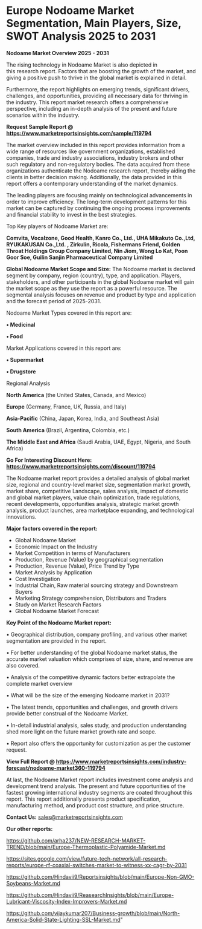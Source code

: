 # Europe Nodoame Market Segmentation, Main Players, Size, SWOT Analysis 2025 to 2031

<Strong> Nodoame Market Overview 2025 - 2031</strong>

The rising technology in Nodoame Market is also depicted in this research report. Factors that are boosting the growth of the market, and giving a positive push to thrive in the global market is explained in detail.

Furthermore, the report highlights on emerging trends, significant drivers, challenges, and opportunities, providing all necessary data for thriving in the industry. This report market research offers a comprehensive perspective, including an in-depth analysis of the present and future scenarios within the industry.

<strong>Request Sample Report @ <a href=https://www.marketreportsinsights.com/sample/119794>https://www.marketreportsinsights.com/sample/119794</a></strong>

The market overview included in this report provides information from a wide range of resources like government organizations, established companies, trade and industry associations, industry brokers and other such regulatory and non-regulatory bodies. The data acquired from these organizations authenticate the Nodoame research report, thereby aiding the clients in better decision making. Additionally, the data provided in this report offers a contemporary understanding of the market dynamics.

The leading players are focusing mainly on technological advancements in order to improve efficiency. The long-term development patterns for this market can be captured by continuing the ongoing process improvements and financial stability to invest in the best strategies.

Top Key players of Nodoame Market are:

<strong>Comvita, Vocalzone, Good Health, Kanro Co., Ltd., UHA Mikakuto Co.,Ltd, RYUKAKUSAN Co.,Ltd. , Zirkulin, Ricola, Fishermans Friend, Golden Throat Holdings Group Company Limited, Nin Jiom, Wong Lo Kat, Poon Goor Soe, Guilin Sanjin Pharmaceutical Company Limited</strong>

<strong><b>Global Nodoame Market Scope and Size:</b></strong>
The Nodoame market is declared segment by company, region (country), type, and application. Players, stakeholders, and other participants in the global Nodoame market will gain the market scope as they use the report as a powerful resource. The segmental analysis focuses on revenue and product by type and application and the forecast period of 2025-2031.

Nodoame Market Types covered in this report are:

<strong>• Medicinal

• Food</strong>

Market Applications covered in this report are:

<strong>• Supermarket

• Drugstore</strong> 

Regional Analysis

<strong>North America</strong> (the United States, Canada, and Mexico)

<strong>Europe</strong> (Germany, France, UK, Russia, and Italy)

<strong>Asia-Pacific</strong> (China, Japan, Korea, India, and Southeast Asia)

<strong>South America</strong> (Brazil, Argentina, Colombia, etc.)

<strong>The Middle East and Africa</strong> (Saudi Arabia, UAE, Egypt, Nigeria, and South Africa)

<strong>Go For Interesting Discount Here: <a href=https://www.marketreportsinsights.com/discount/119794>https://www.marketreportsinsights.com/discount/119794</a></strong>

The Nodoame market report provides a detailed analysis of global market size, regional and country-level market size, segmentation market growth, market share, competitive Landscape, sales analysis, impact of domestic and global market players, value chain optimization, trade regulations, recent developments, opportunities analysis, strategic market growth analysis, product launches, area marketplace expanding, and technological innovations.

<strong><b>Major factors covered in the report:</b></strong>
<ul>
  <li>Global Nodoame Market </li>
  <li>Economic Impact on the Industry</li>
  <li>Market Competition in terms of Manufacturers</li>
  <li>Production, Revenue (Value) by geographical segmentation</li>
  <li>Production, Revenue (Value), Price Trend by Type</li>
  <li>Market Analysis by Application</li>
  <li>Cost Investigation</li>
  <li>Industrial Chain, Raw material sourcing strategy and Downstream Buyers</li>
  <li>Marketing Strategy comprehension, Distributors and Traders</li>
  <li>Study on Market Research Factors</li>
  <li>Global Nodoame Market Forecast</li>
</ul>

<strong><b>Key Point of the Nodoame Market report:</b></strong>

• Geographical distribution, company profiling, and various other market segmentation are provided in the report.

• For better understanding of the global Nodoame market status, the accurate market valuation which comprises of size, share, and revenue are also covered.

• Analysis of the competitive dynamic factors better extrapolate the complete market overview

• What will be the size of the emerging Nodoame market in 2031?

• The latest trends, opportunities and challenges, and growth drivers provide better construal of the Nodoame Market.

• In-detail industrial analysis, sales study, and production understanding shed more light on the future market growth rate and scope.

• Report also offers the opportunity for customization as per the customer request.

<strong><b>View Full Report @ <a href=https://www.marketreportsinsights.com/industry-forecast/nodoame-market360-119794>https://www.marketreportsinsights.com/industry-forecast/nodoame-market360-119794</a></b></strong>


At last, the Nodoame Market report includes investment come analysis and development trend analysis. The present and future opportunities of the fastest growing international industry segments are coated throughout this report. This report additionally presents product specification, manufacturing method, and product cost structure, and price structure.

<strong>Contact Us:</strong>
sales@marketreportsinsights.com

<strong>Our other reports:</strong>

<a href=https://github.com/arha237/NEW-RESEARCH-MARKET-TREND/blob/main/Europe-Thermoplastic-Polyamide-Market.md>https://github.com/arha237/NEW-RESEARCH-MARKET-TREND/blob/main/Europe-Thermoplastic-Polyamide-Market.md</a>

<a href=https://sites.google.com/view/future-tech-network/all-research-reports/europe-rf-coaxial-switches-market-to-witness-xx-cagr-by-2031>https://sites.google.com/view/future-tech-network/all-research-reports/europe-rf-coaxial-switches-market-to-witness-xx-cagr-by-2031</a>

<a href=https://github.com/Hindavii9/Reportsinsights/blob/main/Europe-Non-GMO-Soybeans-Market.md>https://github.com/Hindavii9/Reportsinsights/blob/main/Europe-Non-GMO-Soybeans-Market.md</a>

<a href=https://github.com/Hindavii9/ReasearchInsights/blob/main/Europe-Lubricant-Viscosity-Index-Improvers-Market.md>https://github.com/Hindavii9/ReasearchInsights/blob/main/Europe-Lubricant-Viscosity-Index-Improvers-Market.md</a>

<a href=https://github.com/vijaykumar207/Business-growth/blob/main/North-America-Solid-State-Lighting-SSL-Market.md>https://github.com/vijaykumar207/Business-growth/blob/main/North-America-Solid-State-Lighting-SSL-Market.md</a>"
